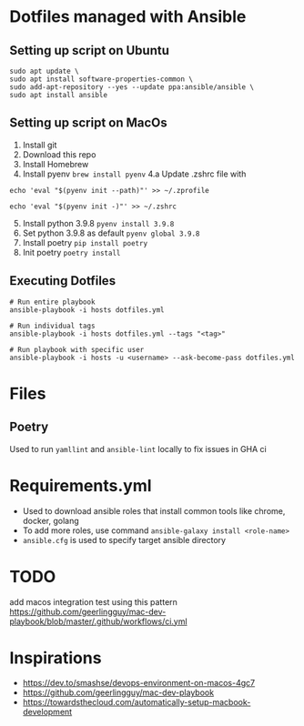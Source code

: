 # Dotfiles managed with Ansible

## Setting up script on Ubuntu

```
sudo apt update \
sudo apt install software-properties-common \
sudo add-apt-repository --yes --update ppa:ansible/ansible \
sudo apt install ansible
```

## Setting up script on MacOs

1. Install git
2. Download this repo
3. Install Homebrew
4. Install pyenv `brew install pyenv`
4.a  Update .zshrc file with
```
echo 'eval "$(pyenv init --path)"' >> ~/.zprofile

echo 'eval "$(pyenv init -)"' >> ~/.zshrc
```
5. Install python 3.9.8 `pyenv install 3.9.8`
6. Set python 3.9.8 as default `pyenv global 3.9.8`
7. Install poetry `pip install poetry`
8. Init poetry `poetry install`


## Executing Dotfiles

```
# Run entire playbook
ansible-playbook -i hosts dotfiles.yml

# Run individual tags
ansible-playbook -i hosts dotfiles.yml --tags "<tag>"

# Run playbook with specific user
ansible-playbook -i hosts -u <username> --ask-become-pass dotfiles.yml
```

# Files

## Poetry
Used to run `yamllint` and `ansible-lint` locally to fix issues in GHA ci

# Requirements.yml
* Used to download ansible roles that install common tools like chrome, docker, golang
* To add more roles, use command `ansible-galaxy install <role-name>`
* `ansible.cfg` is used to specify target ansible directory

# TODO

add macos integration test using this pattern https://github.com/geerlingguy/mac-dev-playbook/blob/master/.github/workflows/ci.yml

# Inspirations

* https://dev.to/smashse/devops-environment-on-macos-4gc7
* https://github.com/geerlingguy/mac-dev-playbook
* https://towardsthecloud.com/automatically-setup-macbook-development
